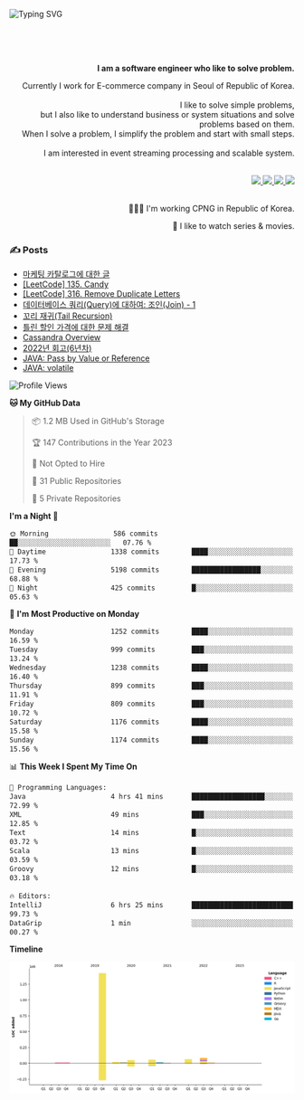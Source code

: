 ![Typing SVG](https://readme-typing-svg.herokuapp.com/?lines=Hello,+I'm+Changkwon+😎&height=150&width=1024&size=40&color=458588&background=282828&center=true&vCenter=true&multiline=false&duration=2000&pause=0)

<div align=right>
  <br/>
  <br/>  
  <br/>
  
  **I am a software engineer who like to solve problem.**<br/>
  
  Currently I work for E-commerce company in Seoul of Republic of Korea.<br/>
  <br/>
  I like to solve simple problems,<br/>
  but I also like to understand business or system situations and solve problems based on them.<br/>
  When I solve a problem, I simplify the problem and start with small steps.<br/>
  <br/>
  I am interested in event streaming processing and scalable system.<br/>
  <br/>
  
  <a href="https://about.spearkkk.dev/" target="_blank">
    <img src="https://img.shields.io/badge/website-305D61.svg?&style=for-the-badge&logo=About.me&logoColor=ffffff&labelColor=305D61&logoWidth=20"/>
  </a>
  <a href="https://www.linkedin.com/in/changkwon-jeong-754376135/" target="_blank">
    <img src="https://img.shields.io/badge/LinkedIn-305D61.svg?&style=for-the-badge&logo=linkedin&logoColor=ffffff&labelColor=305D61&logoWidth=20"/>
  </a>
  <a href="https://about.spearkkk.dev/resume/" target="_blank">
    <img src="https://img.shields.io/badge/resume-305D61.svg?&style=for-the-badge&logo=ReadtheDocs&logoColor=ffffff&labelColor=305D61&logoWidth=20"/>
  </a>
  <a href="https://spearkkk.dev/" target="_blank">
    <img src="https://img.shields.io/badge/blog-305D61.svg?&style=for-the-badge&logo=ReadtheDocs&logoColor=ffffff&labelColor=305D61&logoWidth=20"/>
  </a>
  
  <br/>
  <br/>
  
  👨🏼‍💻 I'm working CPNG in Republic of Korea.
  <br/>
  
  🍿 I like to watch series & movies.
  <br/>

</div>
  
<div align=left>
  
  <div>
    
  ### ✍️ Posts
    
  </div>
  
  <!-- BLOGPOSTS:START -->
- [마케팅 카탈로그에 대한 글](https://spearkkk.dev/about-marketing-catalog)
- [[LeetCode] 135. Candy](https://spearkkk.dev/leetcode-135-candy)
- [[LeetCode] 316. Remove Duplicate Letters](https://spearkkk.dev/leetcode-316-remove-duplicate-letters)
- [데이터베이스 쿼리(Query)에 대하여: 조인(Join) - 1](https://spearkkk.dev/database-query-join-1)
- [꼬리 재귀(Tail Recursion)](https://spearkkk.dev/tail-recursion)
- [틀린 할인 가격에 대한 문제 해결](https://spearkkk.dev/trouble-shooting-about-wrong-price)
- [Cassandra Overview](https://spearkkk.dev/cassandra-overview)
- [2022년 회고(6년차)](https://spearkkk.dev/6년차-회고)
- [JAVA: Pass by Value or Reference](https://spearkkk.dev/java-pass-by-value-or-reference)
- [JAVA: volatile](https://spearkkk.dev/java-volatile)
<!-- BLOGPOSTS:END -->

  
<!--START_SECTION:waka-->
![Profile Views](http://img.shields.io/badge/Profile%20Views-0-blue)

**🐱 My GitHub Data** 

> 📦 1.2 MB Used in GitHub's Storage 
 > 
> 🏆 147 Contributions in the Year 2023
 > 
> 🚫 Not Opted to Hire
 > 
> 📜 31 Public Repositories 
 > 
> 🔑 5 Private Repositories 
 > 
**I'm a Night 🦉** 

```text
🌞 Morning                586 commits         ██░░░░░░░░░░░░░░░░░░░░░░░   07.76 % 
🌆 Daytime                1338 commits        ████░░░░░░░░░░░░░░░░░░░░░   17.73 % 
🌃 Evening                5198 commits        █████████████████░░░░░░░░   68.88 % 
🌙 Night                  425 commits         █░░░░░░░░░░░░░░░░░░░░░░░░   05.63 % 
```
📅 **I'm Most Productive on Monday** 

```text
Monday                   1252 commits        ████░░░░░░░░░░░░░░░░░░░░░   16.59 % 
Tuesday                  999 commits         ███░░░░░░░░░░░░░░░░░░░░░░   13.24 % 
Wednesday                1238 commits        ████░░░░░░░░░░░░░░░░░░░░░   16.40 % 
Thursday                 899 commits         ███░░░░░░░░░░░░░░░░░░░░░░   11.91 % 
Friday                   809 commits         ███░░░░░░░░░░░░░░░░░░░░░░   10.72 % 
Saturday                 1176 commits        ████░░░░░░░░░░░░░░░░░░░░░   15.58 % 
Sunday                   1174 commits        ████░░░░░░░░░░░░░░░░░░░░░   15.56 % 
```


📊 **This Week I Spent My Time On** 

```text
💬 Programming Languages: 
Java                     4 hrs 41 mins       ██████████████████░░░░░░░   72.99 % 
XML                      49 mins             ███░░░░░░░░░░░░░░░░░░░░░░   12.85 % 
Text                     14 mins             █░░░░░░░░░░░░░░░░░░░░░░░░   03.72 % 
Scala                    13 mins             █░░░░░░░░░░░░░░░░░░░░░░░░   03.59 % 
Groovy                   12 mins             █░░░░░░░░░░░░░░░░░░░░░░░░   03.18 % 

🔥 Editors: 
IntelliJ                 6 hrs 25 mins       █████████████████████████   99.73 % 
DataGrip                 1 min               ░░░░░░░░░░░░░░░░░░░░░░░░░   00.27 % 
```

**Timeline**

![Lines of Code chart](https://raw.githubusercontent.com/spearkkk/spearkkk/main/assets/bar_graph.png)


<!--END_SECTION:waka-->
</div>

